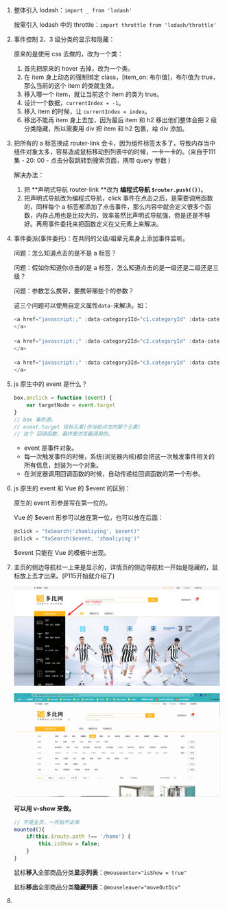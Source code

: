 1. 整体引入 lodash：`import _ from 'lodash'`

   按需引入 lodash 中的 throttle：`import throttle from 'lodash/throttle'`

2. 事件控制 2、3 级分类的显示和隐藏：

   原来的是使用 css 去做的，改为一个类：

   1. 首先把原来的 hover 去掉，改为一个类。
   2. 在 item 身上动态的强制绑定 class，[item_on: 布尔值]，布尔值为 true，那么当前的这个 item 的类就生效。
   3. 移入哪一个 item，就让当前这个 item 的类为 true。
   4. 设计一个数据，`currentIndex = -1`。
   5. 移入 item 的时候，让 `currentIndex = index`。
   6. 移出不能再 item 身上去加，因为最后 item 和 h2 移出他们整体会把 2 级分类隐藏，所以需要用 div 把 item 和 h2 包裹，给 div 添加。

3. 把所有的 a 标签换成 router-link 会卡，因为组件标签太多了，导致内存当中组件对象太多，容易造成鼠标移动到列表中的时候，一卡一卡的。(来自于111集 - 20: 00 - 点击分裂跳转到搜索页面，携带 query 参数 )

   解决办法：

   1. 把 **声明式导航 router-link **改为 **编程式导航 `$router.push({})`**。
   2. 把声明式导航改为编程式导航，click 事件在点击之后，是需要调用函数的，同样每个 a 标签都添加了点击事件，那么内容中就会定义很多个函数，内存占用也是比较大的，效率虽然比声明式导航强，但是还是不够好。再用事件委托来把函数定义在父元素上来解决。

4. 事件委派(事件委托)：在共同的父级/祖辈元素身上添加事件监听。

   问题：怎么知道点击的是不是 a 标签？  

   问题：假如你知道你点击的是 a 标签，怎么知道点击的是一级还是二级还是三级？

   问题：参数怎么携带，要携带哪些个的参数？

   这三个问题可以使用自定义属性`data-`来解决。如：

   ```js
   <a href="javascript:;" :data-category1Id="c1.categoryId" :data-categoryName="c1.categoryName"> {{c1.categoryName}}
   </a>
   
   <a href="javascript:;" :data-category2Id="c2.categoryId" :data-categoryName="c2.categoryName"> {{c2.categoryName}}
   </a>
   
   <a href="javascript:;" :data-category3Id="c3.categoryId" :data-categoryName="c3.categoryName"> {{c3.categoryName}}
   </a>
   ```

   

5. js 原生中的 event 是什么？

   ```js
   box.onclick = function (event) {
       var targetNode = event.target
   }
   // box 事件源。
   // event.target 目标元素(你当前点击的那个元素)
   // 这个 回调函数，最终是浏览器调用的。
   ```

   - event 是事件对象。
   - 每一次触发事件的时候，系统(浏览器内核)都会把这一次触发事件相关的所有信息，封装为一个对象。
   - 在浏览器调用回调函数的时候，自动传递给回调函数的第一个形参。

6. js 原生的 event 和 Vue 的 $event 的区别：

   原生的 event 形参是写在第一位的。

   Vue 的 $event 形参可以放在第一位，也可以放在后面：

   ```js
   @click = "toSearch('zhaoliying', $event)"
   @click = "toSearch($event, 'zhaoliying')"
   ```

   $event 只能在 Vue 的模板中出现。

7. 主页的侧边导航栏一上来是显示的，详情页的侧边导航栏一开始是隐藏的，鼠标放上去才出来。(P115开始就介绍了)

   ![image-20210826210734003](北京PC项目笔记.assets/image-20210826210734003.png)

   

   ![按钮](北京PC项目笔记.assets/按钮.gif)

   **可以用 v-show 来做。**

   ```js
   // 不是主页，一开始不出来
   mounted(){
       if(this.$route.path !== '/home') {
           this.isShow = false;
       }
   }
   ```

   鼠标**移入**全部商品分类**显示列表**：`@mouseenter="isShow = true"`

   鼠标**移出**全部商品分类**隐藏列表**：`@mouseleaver="moveOutDiv"`

8. 







































































































































































































